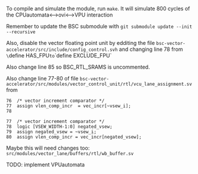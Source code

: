 

To compile and simulate the module, run `make`. It will simulate 800 cycles of the CPUautomata<-->ovi<-->VPU interaction  

Remember to update the BSC submodule with `git submodule update --init --recursive`  

Also, disable the vector floating point unit by edditing the file `bsc-vector-accelerator/src/include/config_control.svh` and changing line 78 from `\`define HAS_FPU` to `\`define EXCLUDE_FPU`  

Also change line 85 so BSC_RTL_SRAMS is uncommented. 

Also change line 77-80 of file `bsc-vector-accelerator/src/modules/vector_control_unit/rtl/vcu_lane_assignment.sv` from  
```
76  /* vector increment comparator */
77  assign vlen_comp_incr  = vec_incr[~vsew_i];
78
```

```
77  /* vector increment comparator */
78  logic [VSEW_WIDTH-1:0] negated_vsew;
79  assign negated_vsew = ~vsew_i;
80  assign vlen_comp_incr = vec_incr[negated_vsew];
```

Maybe this will need changes too: `src/modules/vector_lane/buffers/rtl/wb_buffer.sv`

TODO: implement VPUautomata
